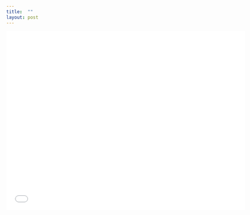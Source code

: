 ```yaml
---
title:  ""
layout: post
---
```


<iframe
    width="640"
    height="480"
    src="[https://www.youtube.com/embed/UmX4kyB2wfg](https://youtu.be/OaMCaecrE4o)"
    frameborder="0"
    allow="autoplay; encrypted-media"
    allowfullscreen
>
</iframe>

